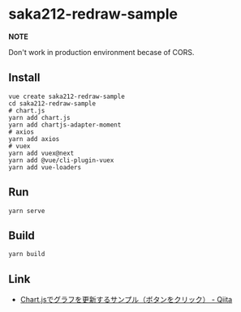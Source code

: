 # saka212-redraw-sample

**NOTE**

Don't work in production environment becase of CORS.

## Install

```shell
vue create saka212-redraw-sample
cd saka212-redraw-sample
# chart.js
yarn add chart.js
yarn add chartjs-adapter-moment
# axios
yarn add axios
# vuex
yarn add vuex@next
yarn add @vue/cli-plugin-vuex
yarn add vue-loaders
```

## Run

```shell
yarn serve
```

## Build

```shell
yarn build
```

## Link

* [Chart\.jsでグラフを更新するサンプル（ボタンをクリック） \- Qiita](https://qiita.com/saka212/items/5714fa68deb44a185ec3)
